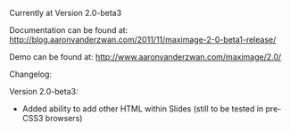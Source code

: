 Currently at Version 2.0-beta3

Documentation can be found at:
http://blog.aaronvanderzwan.com/2011/11/maximage-2-0-beta1-release/

Demo can be found at:
http://www.aaronvanderzwan.com/maximage/2.0/

Changelog:

Version 2.0-beta3:
* Added ability to add other HTML within Slides (still to be tested in pre-CSS3 browsers)